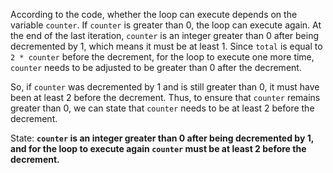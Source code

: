 According to the code, whether the loop can execute depends on the variable `counter`. If `counter` is greater than 0, the loop can execute again. At the end of the last iteration, `counter` is an integer greater than 0 after being decremented by 1, which means it must be at least 1. Since `total` is equal to `2 * counter` before the decrement, for the loop to execute one more time, `counter` needs to be adjusted to be greater than 0 after the decrement. 

So, if `counter` was decremented by 1 and is still greater than 0, it must have been at least 2 before the decrement. Thus, to ensure that `counter` remains greater than 0, we can state that `counter` needs to be at least 2 before the decrement.

State: **`counter` is an integer greater than 0 after being decremented by 1, and for the loop to execute again `counter` must be at least 2 before the decrement.**